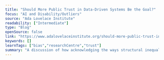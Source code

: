 ```yaml
---
title: "Should More Public Trust in Data-Driven Systems Be the Goal?"
focus: "AI and Disability/Outliers"
source: "Ada Lovelace Institute"
readability: ["Intermediate"]
type: "Blog"
openSource: false
link: "https://www.adalovelaceinstitute.org/should-more-public-trust-in-data-driven-systems-be-the-goal/"
keywords: []
learnTags: ["bias","researchCentre","trust"]
summary: "A discussion of how acknowledging the ways structural inequalities shape public trust, and distrust, in data-driven systems leads to a better understanding of the limits of that trust. "
---
```

